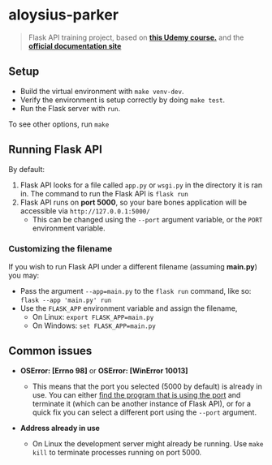 # aloysius-parker

> Flask API training project, based on **[this Udemy course.](https://www.udemy.com/course/rest-api-flask-and-python/)** and the **[official documentation site](https://flask.palletsprojects.com/en/3.0.x/quickstart/)**

## Setup

- Build the virtual environment with `make venv-dev`.
- Verify the environment is setup correctly by doing `make test`.
- Run the Flask server with `run`.

To see other options, run `make`

## Running Flask API

By default:

1. Flask API looks for a file called `app.py` or `wsgi.py` in the directory it is ran in. The command to run the Flask API is `flask run`
2. Flask API runs on **port 5000**, so your bare bones application will be accessible via `http://127.0.0.1:5000/`
    - This can be changed using the `--port` argument variable, or the `PORT` environment variable.

### Customizing the filename

If you wish to run Flask API under a different filename (assuming **main.py**) you may:

- Pass the argument `--app=main.py` to the `flask run` command, like so: `flask --app 'main.py' run`
- Use the `FLASK_APP` environment variable and assign the filename,
  - On Linux:   `export FLASK_APP=main.py`
  - On Windows: `set FLASK_APP=main.py`

## Common issues

- **OSError: [Errno 98]** or **OSError: [WinError 10013]**
  - This means that the port you selected (5000 by default) is already in use.
    You can either [find the program that is using the port](https://flask.palletsprojects.com/en/3.0.x/server/#address-already-in-use)
    and terminate it (which can be another instance of Flask API),
    or for a quick fix you can select a different port using the `--port` argument.

- **Address already in use**
  - On Linux the development server might already be running.
    Use `make kill` to terminate processes running on port 5000.

